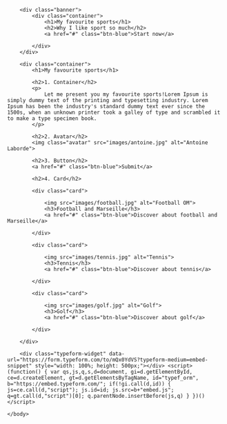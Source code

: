 <html>
	<head>
		<title>Sports</title>
		<meta charset="utf-8">
		<link rel="stylesheet" type="text/css" href="css/style.css">
	</head>
	<body>

		<div class="banner">
			<div class="container">
				<h1>My favourite sports</h1>
				<h2>Why I like sport so much</h2>
				<a href="#" class="btn-blue">Start now</a>

			</div>
		</div>

		<div class="container">
			<h1>My favourite sports</h1>

			<h2>1. Container</h2>
			<p>
				Let me present you my favourite sports!Lorem Ipsum is simply dummy text of the printing and typesetting industry. Lorem Ipsum has been the industry's standard dummy text ever since the 1500s, when an unknown printer took a galley of type and scrambled it to make a type specimen book.
			</p>

			<h2>2. Avatar</h2>
			<img class="avatar" src="images/antoine.jpg" alt="Antoine Laborde">

			<h2>3. Button</h2>
			<a href="#" class="btn-blue">Submit</a>

			<h2>4. Card</h2>

			<div class="card">

				<img src="images/football.jpg" alt="Football OM">
				<h3>Football and Marseille</h3>
				<a href="#" class="btn-blue">Discover about football and Marseille</a>

			</div>

			<div class="card">

				<img src="images/tennis.jpg" alt="Tennis">
				<h3>Tennis</h3>
				<a href="#" class="btn-blue">Discover about tennis</a>

			</div>

			<div class="card">

				<img src="images/golf.jpg" alt="Golf">
				<h3>Golf</h3>
				<a href="#" class="btn-blue">Discover about golf</a>

			</div>

		</div>	

		<div class="typeform-widget" data-url="https://form.typeform.com/to/mQx0YdVS?typeform-medium=embed-snippet" style="width: 100%; height: 500px;"></div> <script> (function() { var qs,js,q,s,d=document, gi=d.getElementById, ce=d.createElement, gt=d.getElementsByTagName, id="typef_orm", b="https://embed.typeform.com/"; if(!gi.call(d,id)) { js=ce.call(d,"script"); js.id=id; js.src=b+"embed.js"; q=gt.call(d,"script")[0]; q.parentNode.insertBefore(js,q) } })() </script>
		
	</body>
</html>


